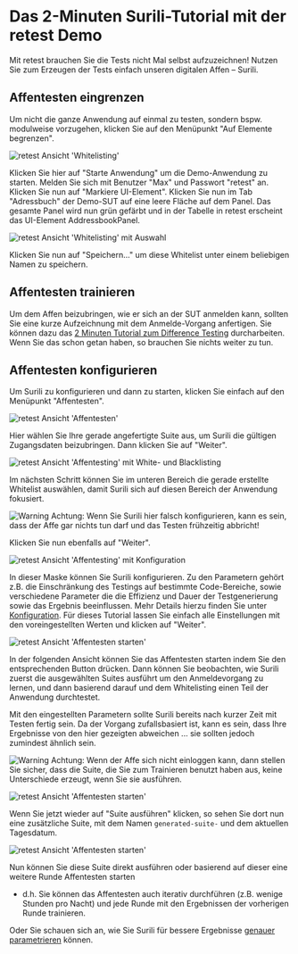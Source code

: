Das 2-Minuten Surili-Tutorial mit der retest Demo
=================================================

Mit retest brauchen Sie die Tests nicht Mal selbst aufzuzeichnen! Nutzen Sie zum Erzeugen der Tests einfach unseren digitalen Affen – Surili.

Affentesten eingrenzen
----------------------

Um nicht die ganze Anwendung auf einmal zu testen, sondern bspw. modulweise vorzugehen, klicken Sie auf den Menüpunkt "Auf Elemente begrenzen".

![retest Ansicht 'Whitelisting'](2-min-surili-demo-tutorial-1.png)

Klicken Sie hier auf "Starte Anwendung" um die Demo-Anwendung zu starten. Melden Sie sich mit Benutzer "Max" und Passwort "retest" an.
Klicken Sie nun auf "Markiere UI-Element". Klicken Sie nun im Tab "Adressbuch" der Demo-SUT auf eine leere Fläche auf dem Panel. 
Das gesamte Panel wird nun grün gefärbt und in der Tabelle in retest erscheint das UI-Element AddressbookPanel.

![retest Ansicht 'Whitelisting' mit Auswahl](2-min-surili-demo-tutorial-2.png)

Klicken Sie nun auf "Speichern..." um diese Whitelist unter einem beliebigen Namen zu speichern.

Affentesten trainieren
----------------------

Um dem Affen beizubringen, wie er sich an der SUT anmelden kann, sollten Sie eine kurze Aufzeichnung mit dem Anmelde-Vorgang anfertigen.
Sie können dazu das [2 Minuten Tutorial zum Difference Testing](2-min-diff-testing-demo-tutorial.md) durcharbeiten.
Wenn Sie das schon getan haben, so brauchen Sie nichts weiter zu tun.

Affentesten konfigurieren
-------------------------

Um Surili zu konfigurieren und dann zu starten, klicken Sie einfach auf den Menüpunkt "Affentesten".

![retest Ansicht 'Affentesten'](2-min-surili-demo-tutorial-3.png)

Hier wählen Sie Ihre gerade angefertigte Suite aus, um Surili die gültigen Zugangsdaten beizubringen.
Dann klicken Sie auf "Weiter".

![retest Ansicht 'Affentesting' mit White- und Blacklisting](2-min-surili-demo-tutorial-4.png)

Im nächsten Schritt können Sie im unteren Bereich die gerade erstellte Whitelist auswählen, damit Surili sich auf diesen Bereich der Anwendung fokusiert.

![Warning](../../icons/warning.png) Achtung: Wenn Sie Surili hier falsch konfigurieren, kann es sein, dass der Affe gar nichts tun darf und das Testen frühzeitig abbricht!

Klicken Sie nun ebenfalls auf "Weiter".

![retest Ansicht 'Affentesting' mit Konfiguration](2-min-surili-demo-tutorial-5.png)

In dieser Maske können Sie Surili konfigurieren. 
Zu den Parametern gehört z.B. die Einschränkung des Testings auf bestimmte Code-Bereiche,
sowie verschiedene Parameter die die Effizienz und Dauer der Testgenerierung sowie das Ergebnis beeinflussen.
Mehr Details hierzu finden Sie unter [Konfiguration](../konfiguration).
Für dieses Tutorial lassen Sie einfach alle Einstellungen mit den voreingestellten Werten und klicken auf "Weiter".

![retest Ansicht 'Affentesten starten'](2-min-surili-demo-tutorial-6.png)

In der folgenden Ansicht können Sie das Affentesten starten indem Sie den entsprechenden Button drücken.
Dann können Sie beobachten, wie Surili zuerst die ausgewählten Suites ausführt um den Anmeldevorgang zu lernen, 
und dann basierend darauf und dem Whitelisting einen Teil der Anwendung durchtestet.

Mit den eingestellten Parametern sollte Surili bereits nach kurzer Zeit mit Testen fertig sein.
Da der Vorgang zufallsbasiert ist, kann es sein, dass Ihre Ergebnisse von den hier gezeigten abweichen ...
sie sollten jedoch zumindest ähnlich sein.

![Warning](../../icons/warning.png) Achtung: Wenn der Affe sich nicht einloggen kann, 
dann stellen Sie sicher, dass die Suite, die Sie zum Trainieren benutzt haben aus, keine Unterschiede erzeugt, wenn Sie sie ausführen.  

![retest Ansicht 'Affentesten starten'](2-min-surili-demo-tutorial-7.png)

Wenn Sie jetzt wieder auf "Suite ausführen" klicken, so sehen Sie dort nun eine zusätzliche Suite, 
mit dem Namen `generated-suite-` und dem aktuellen Tagesdatum.

![retest Ansicht 'Affentesten starten'](2-min-surili-demo-tutorial-8.png)

Nun können Sie diese Suite direkt ausführen oder basierend auf dieser eine weitere Runde Affentesten starten
- d.h. Sie können das Affentesten auch iterativ durchführen (z.B. wenige Stunden pro Nacht) 
und jede Runde mit den Ergebnissen der vorherigen Runde trainieren.

Oder Sie schauen sich an, wie Sie Surili für bessere Ergebnisse [genauer parametrieren](../konfiguration) können.

